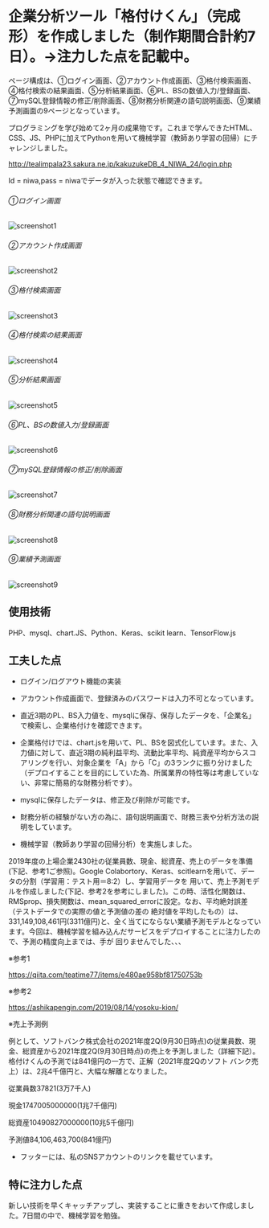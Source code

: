 # 企業分析ツール「格付けくん」（完成形）を作成しました（制作期間合計約7日）。→注力した点を記載中。

ページ構成は、①ログイン画面、②アカウント作成画面、③格付検索画面、④格付検索の結果画面、⑤分析結果画面、⑥PL、BSの数値入力/登録画面、⑦mySQL登録情報の修正/削除画面、⑧財務分析関連の語句説明画面、⑨業績予測画面の9ページとなっています。

プログラミングを学び始めて2ヶ月の成果物です。これまで学んできたHTML、CSS、JS、PHPに加えてPythonを用いて機械学習（教師あり学習の回帰）にチャレンジしました。


http://tealimpala23.sakura.ne.jp/kakuzukeDB_4_NIWA_24/login.php

Id = niwa,pass = niwaでデータが入った状態で確認できます。

###### ①ログイン画面
![](pic1.png "screenshot1")


###### ②アカウント作成画面
![](pic2.png "screenshot2")


###### ③格付検索画面
![](pic3.png "screenshot3")


###### ④格付検索の結果画面
![](pic4.png "screenshot4")


###### ⑤分析結果画面
![](pic5.png "screenshot5")


###### ⑥PL、BSの数値入力/登録画面
![](pic6.png "screenshot6")


###### ⑦mySQL登録情報の修正/削除画面
![](pic7.png "screenshot7")


###### ⑧財務分析関連の語句説明画面
![](pic8.png "screenshot8")


###### ⑨業績予測画面
![](pic9.png "screenshot9")



## 使用技術
PHP、mysql、chart.JS、Python、Keras、scikit learn、TensorFlow.js


## 工夫した点
- ログイン/ログアウト機能の実装

- アカウント作成画面で、登録済みのパスワードは入力不可となっています。

- 直近3期のPL、BS入力値を、mysqlに保存、保存したデータを、「企業名」で検索し、企業格付けを確認できます。

- 企業格付けでは、chart.jsを用いて、PL、BSを図式化しています。また、入力値に対して、直近3期の純利益平均、流動比率平均、純資産平均からスコアリングを行い、対象企業を「A」から「C」の3ランクに振り分けました（デプロイすることを目的にしていた為、所属業界の特性等は考慮していない、非常に簡易的な財務分析です）。

- mysqlに保存したデータは、修正及び削除が可能です。

- 財務分析の経験がない方の為に、語句説明画面で、財務三表や分析方法の説明をしています。

- 機械学習（教師あり学習の回帰分析）を実施しました。
 
 2019年度の上場企業2430社の従業員数、現金、総資産、売上のデータを準備(下記、参考1ご参照)。Google Colabortory、Keras、scitlearnを用いて、データの分割（学習用：テスト用＝8:2）し、学習用データを
 用いて、売上予測モデルを作成しました(下記、参考2を参考にしました)。この時、活性化関数は、RMSprop、損失関数は、mean_squared_errorに設定。なお、平均絶対誤差（テストデータでの実際の値と予測値の差の
 絶対値を平均したもの）は、331,149,108,461円(3311億円)と、全く当てにならない業績予測モデルとなっています。今回は、機械学習を組み込んだサービスをデプロイすることに注力したので、予測の精度向上までは、手が
 回りませんでした、、、

 ※参考1
 
 https://qiita.com/teatime77/items/e480ae958bf81750753b
 
 ※参考2
 
 https://ashikapengin.com/2019/08/14/yosoku-kion/
 
 ※売上予測例
 
 例として、ソフトバンク株式会社の2021年度2Q(9月30日時点)の従業員数、現金、総資産から2021年度2Q(9月30日時点)の売上を予測しました（詳細下記）。格付けくんの予測では841億円の一方で、正解（2021年度2Qのソフト
 バンク売上）は、2兆4千億円と、大幅な解離となりました。
 
 従業員数37821(3万7千人)
 
 現金1747005000000(1兆7千億円)
 
 総資産10490827000000(10兆5千億円)
 
 予測値84,106,463,700(841億円)

- フッターには、私のSNSアカウントのリンクを載せています。

## 特に注力した点
新しい技術を早くキャッチアップし、実装することに重きをおいて作成しました。7日間の中で、機械学習を勉強。
